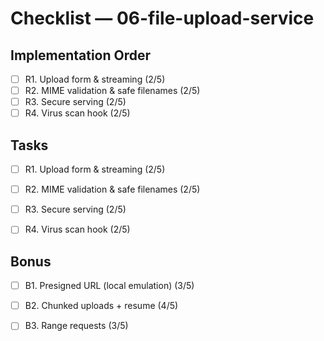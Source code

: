 # Checklist — 06-file-upload-service

## Implementation Order
- [ ] R1. Upload form & streaming (2/5)
- [ ] R2. MIME validation & safe filenames (2/5)
- [ ] R3. Secure serving (2/5)
- [ ] R4. Virus scan hook (2/5)

## Tasks

- [ ] R1. Upload form & streaming (2/5)

- [ ] R2. MIME validation & safe filenames (2/5)

- [ ] R3. Secure serving (2/5)

- [ ] R4. Virus scan hook (2/5)

## Bonus

- [ ] B1. Presigned URL (local emulation) (3/5)

- [ ] B2. Chunked uploads + resume (4/5)

- [ ] B3. Range requests (3/5)
